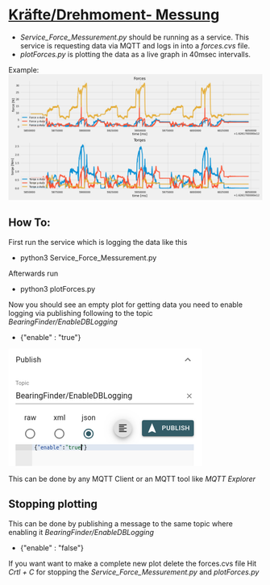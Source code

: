 # <u>Kräfte/Drehmoment- Messung</u>

- <i> Service_Force_Messurement.py </i> should be running as a service. This service is requesting data via MQTT and logs in into a <i>forces.cvs</i> file.
- <i> plotForces.py </i> is plotting the data as a live graph in 40msec intervalls.

Example:
![Test](img/Testlauf_13_7_21.png)

## How To: <br>
First run the service which is logging the data like this
- python3 Service_Force_Messurement.py

Afterwards run

- python3 plotForces.py

Now you should see an empty plot for getting data you need to enable logging via publishing following to the topic <i>BearingFinder/EnableDBLogging</i>

- {"enable" : "true"}

![enable](img/enable_logging.png)

This can be done by any MQTT Client or an MQTT tool like <i>MQTT Explorer</i> 

## Stopping plotting

This can be done by publishing a message to the same topic where enabling it <i>BearingFinder/EnableDBLogging</i>


- {"enable" : "false"}

If you want want to make a complete new plot delete the forces.cvs file
Hit <i>Crtl + C</i> for stopping the <i>Service_Force_Messurement.py</i> and <i>plotForces.py</i>